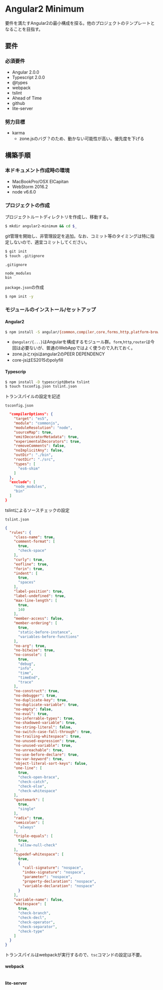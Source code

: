 # Angular2 Minimum

要件を満たすAngular2の最小構成を探る。他のプロジェクトのテンプレートとなることを目指す。

## 要件

### 必須要件

* Angular 2.0.0
* Typescript 2.0.0
* @types
* webpack
* tslint
* Ahead of Time
* github
* lite-server

### 努力目標

* karma
  * zone.jsのバグ？のため、動かない可能性が高い。優先度を下げる
  

## 構築手順

### 本ドキュメント作成時の環境

* MacBookPro/OSX ElCapitan
* WebStorm 2016.2
* node v6.6.0

### プロジェクトの作成

プロジェクトルートディレクトリを作成し、移動する。
```bash
$ mkdir angular2-minimum && cd $_
```

git管理を開始し、非管理設定を追加。なお、コミット等のタイミングは特に指定しないので、適宜コミットしてください。
```bash
$ git init
$ touch .gitignore
```
`.gitignore`
```
node_modules
bin
```

`package.json`の作成
```bash
$ npm init -y
```

### モジュールのインストール/セットアップ

#### Angular2
```bash
$ npm install -S angular/{common,compiler,core,forms,http,platform-browser,platform-browser-dynamic,router} rxjs@5.0.0-beta.12 zone.js@0.6.21 core-js
```

* `@angular/{...}`はAngularを構成するモジュール群。`form`,`http`,`router`は今回は必要ないが、普通のWebAppではよく使うので入れておく。
* zone.jsとrxjsはangular2のPEER DEPENDENCY
* core-jsはES2015のpolyfill

#### Typescrip
```bash
$ npm install -D typescript@beta tslint
$ touch tsconfig.json tslint.json
```
トランスパイルの設定を記述

`tsconfig.json`
```json
  "compilerOptions": {
    "target": "es5",
    "module": "commonjs",
    "moduleResolution": "node",
    "sourceMap": true,
    "emitDecoratorMetadata": true,
    "experimentalDecorators": true,
    "removeComments": false,
    "noImplicitAny": false,
    "outDir": "./bin",
    "rootDir": "./src",
    "types": [
      "es6-shim"
    ]
  },
  "exclude": [
    "node_modules",
    "bin"
  ]
}
```


tslintによるソースチェックの設定


`tslint.json`
```json
{
  "rules": {
    "class-name": true,
    "comment-format": [
      true,
      "check-space"
    ],
    "curly": true,
    "eofline": true,
    "forin": true,
    "indent": [
      true,
      "spaces"
    ],
    "label-position": true,
    "label-undefined": true,
    "max-line-length": [
      true,
      140
    ],
    "member-access": false,
    "member-ordering": [
      true,
      "static-before-instance",
      "variables-before-functions"
    ],
    "no-arg": true,
    "no-bitwise": true,
    "no-console": [
      true,
      "debug",
      "info",
      "time",
      "timeEnd",
      "trace"
    ],
    "no-construct": true,
    "no-debugger": true,
    "no-duplicate-key": true,
    "no-duplicate-variable": true,
    "no-empty": false,
    "no-eval": true,
    "no-inferrable-types": true,
    "no-shadowed-variable": true,
    "no-string-literal": false,
    "no-switch-case-fall-through": true,
    "no-trailing-whitespace": true,
    "no-unused-expression": true,
    "no-unused-variable": true,
    "no-unreachable": true,
    "no-use-before-declare": true,
    "no-var-keyword": true,
    "object-literal-sort-keys": false,
    "one-line": [
      true,
      "check-open-brace",
      "check-catch",
      "check-else",
      "check-whitespace"
    ],
    "quotemark": [
      true,
      "single"
    ],
    "radix": true,
    "semicolon": [
      "always"
    ],
    "triple-equals": [
      true,
      "allow-null-check"
    ],
    "typedef-whitespace": [
      true,
      {
        "call-signature": "nospace",
        "index-signature": "nospace",
        "parameter": "nospace",
        "property-declaration": "nospace",
        "variable-declaration": "nospace"
      }
    ],
    "variable-name": false,
    "whitespace": [
      true,
      "check-branch",
      "check-decl",
      "check-operator",
      "check-separator",
      "check-type"
    ]
  }
}
```


トランスパイルはwebpackが実行するので、`tsc`コマンドの設定は不要。

#### webpack

```bash
```

#### lite-server